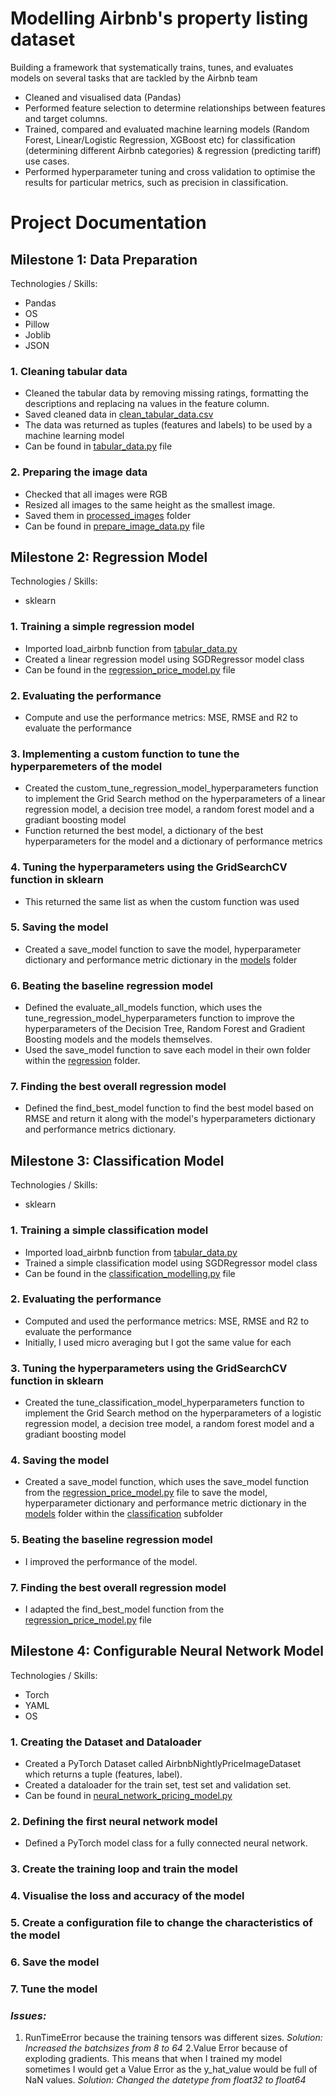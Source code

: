 # **Modelling Airbnb's property listing dataset**

Building a framework that systematically trains, tunes, and evaluates models on several tasks that are tackled by the Airbnb team
 - Cleaned and visualised data (Pandas)
 - Performed feature selection to determine relationships between features and target columns.
 - Trained, compared and evaluated machine learning models (Random Forest, Linear/Logistic Regression, XGBoost etc) for classification (determining different Airbnb categories) & regression (predicting tariff) use cases.
 - Performed hyperparameter tuning and cross validation to optimise the results for particular metrics, such as precision in classification.

# Project Documentation

## Milestone 1: Data Preparation
Technologies / Skills:
- Pandas
- OS
- Pillow
- Joblib
- JSON

### **1. Cleaning tabular data**
 - Cleaned the tabular data by removing missing ratings, formatting the descriptions and replacing na values in the feature column.
 - Saved cleaned data in [clean_tabular_data.csv](https://github.com/SarahAisagbon/modelling-airbnbs-property-listing-dataset-/blob/main/airbnb-property-listings/tabular_data/.clean_tabular_data.csv)
 - The data was returned as tuples (features and labels) to be used by a machine learning model
 - Can be found in [tabular_data.py](https://github.com/SarahAisagbon/modelling-airbnbs-property-listing-dataset-/blob/main/airbnb-property-listings/tabular_data.py) file

### **2. Preparing the image data**
- Checked that all images were RGB
- Resized all images to the same height as the smallest image.
- Saved them in [processed_images](https://github.com/SarahAisagbon/modelling-airbnbs-property-listing-dataset-/tree/main/airbnb-property-listings/processed_images) folder
- Can be found in [prepare_image_data.py](https://github.com/SarahAisagbon/modelling-airbnbs-property-listing-dataset-/blob/main/airbnb-property-listings/prepare_image_data.py) file

## Milestone 2: Regression Model
Technologies / Skills:
- sklearn

### **1. Training a simple regression model**
- Imported load_airbnb function from [tabular_data.py](https://github.com/SarahAisagbon/modelling-airbnbs-property-listing-dataset-/blob/main/airbnb-property-listings/tabular_data.py)
- Created a linear regression model using SGDRegressor model class
- Can be found in the [regression_price_model.py](https://github.com/SarahAisagbon/modelling-airbnbs-property-listing-dataset-/blob/main/airbnb-property-listings/regression_price_model.py) file

### **2. Evaluating the performance**
- Compute  and use the performance metrics: MSE, RMSE and R2 to evaluate the performance

### **3. Implementing a custom function to tune the hyperparemeters of the model**
- Created the custom_tune_regression_model_hyperparameters function to implement the Grid Search method on the hyperparameters of a linear regression model, a decision tree model, a random forest model and a gradiant boosting model
- Function returned the best model, a dictionary of the best hyperparameters for the model and a dictionary of performance metrics

### **4. Tuning the hyperparameters using the GridSearchCV function in sklearn**
- This returned the same list as when the custom function was used

### **5. Saving the model**
- Created a save_model function to save the model, hyperparameter dictionary and performance metric dictionary in the [models](https://github.com/SarahAisagbon/modelling-airbnbs-property-listing-dataset-/tree/main/airbnb-property-listings/models) folder

### **6. Beating the baseline regression model**
- Defined the evaluate_all_models function, which uses the tune_regression_model_hyperparameters function to improve the hyperparameters of the Decision Tree, Random Forest and Gradient Boosting models and the models themselves. 
- Used the save_model function to save each model in their own folder within the [regression](https://github.com/SarahAisagbon/modelling-airbnbs-property-listing-dataset-/tree/main/airbnb-property-listings/models/regression) folder.

### **7. Finding the best overall regression model**
- Defined the find_best_model function to find the best model based on RMSE and return it along with the model's hyperparameters dictionary and performance metrics dictionary.

## Milestone 3: Classification Model
Technologies / Skills:
- sklearn

### **1. Training a simple classification model**
- Imported load_airbnb function from [tabular_data.py](https://github.com/SarahAisagbon/modelling-airbnbs-property-listing-dataset-/blob/main/airbnb-property-listings/tabular_data.py)
- Trained a simple classification model using SGDRegressor model class
- Can be found in the [classification_modelling.py](https://github.com/SarahAisagbon/modelling-airbnbs-property-listing-dataset-/blob/main/airbnb-property-listings/classification_modelling.py) file

### **2. Evaluating the performance**
- Computed and used the performance metrics: MSE, RMSE and R2 to evaluate the performance
- Initially, I used micro averaging but I got the same value for each

### **3. Tuning the hyperparameters using the GridSearchCV function in sklearn**
- Created the tune_classification_model_hyperparameters function to implement the Grid Search method on the hyperparameters of a logistic regression model, a decision tree model, a random forest model and a gradiant boosting model

### **4. Saving the model**
- Created a save_model function, which uses the save_model function from the [regression_price_model.py](https://github.com/SarahAisagbon/modelling-airbnbs-property-listing-dataset-/blob/main/airbnb-property-listings/regression_price_model.py) file to save the model, hyperparameter dictionary and performance metric dictionary in the [models](https://github.com/SarahAisagbon/modelling-airbnbs-property-listing-dataset-/tree/main/airbnb-property-listings/models) folder within the [classification](https://github.com/SarahAisagbon/modelling-airbnbs-property-listing-dataset-/tree/main/airbnb-property-listings/models/classification) subfolder

### **5. Beating the baseline regression model**
- I improved the performance of the model.

### **7. Finding the best overall regression model**
- I adapted the find_best_model function from the [regression_price_model.py](https://github.com/SarahAisagbon/modelling-airbnbs-property-listing-dataset-/blob/main/airbnb-property-listings/regression_price_model.py) file

## Milestone 4: Configurable Neural Network Model
Technologies / Skills:
- Torch
- YAML
- OS

### **1. Creating the Dataset and Dataloader**
- Created a PyTorch Dataset called AirbnbNightlyPriceImageDataset which returns a tuple (features, label).
- Created a dataloader for the train set, test set and validation set.
- Can be found in [neural_network_pricing_model.py](https://github.com/SarahAisagbon/modelling-airbnbs-property-listing-dataset-/blob/main/airbnb-property-listings/neural_network_pricing_model.py)

### **2. Defining the first neural network model**
- Defined a PyTorch model class for a fully connected neural network.
### **3. Create the training loop and train the model**
### **4. Visualise the loss and accuracy of the model**
### **5. Create a configuration file to change the characteristics of the model**
### **6. Save the model**
### **7. Tune the model**

### *Issues:*
1. RunTimeError because the training tensors was different sizes.
*Solution: Increased the batchsizes from 8 to 64*
2.Value Error because of exploding gradients. This means that when I trained my model sometimes I would get a Value Error as the y_hat_value would be full of NaN values.
*Solution: Changed the datetype from float32 to float64*

